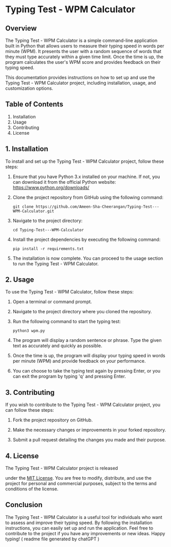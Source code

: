 # Typing Test - WPM Calculator

## Overview

The Typing Test - WPM Calculator is a simple command-line application built in Python that allows users to measure their typing speed in words per minute (WPM). It presents the user with a random sequence of words that they must type accurately within a given time limit. Once the time is up, the program calculates the user's WPM score and provides feedback on their typing speed.

This documentation provides instructions on how to set up and use the Typing Test - WPM Calculator project, including installation, usage, and customization options.

## Table of Contents

1. Installation
2. Usage
3. Contributing
4. License

## 1. Installation

To install and set up the Typing Test - WPM Calculator project, follow these steps:

1. Ensure that you have Python 3.x installed on your machine. If not, you can download it from the official Python website: https://www.python.org/downloads/

2. Clone the project repository from GitHub using the following command:
   ```
   git clone https://github.com/Ameen-Sha-Cheerangan/Typing-Test---WPM-Calculator.git
   ```

3. Navigate to the project directory:
   ```
   cd Typing-Test---WPM-Calculator
   ```

4. Install the project dependencies by executing the following command:
   ```
   pip install -r requirements.txt
   ```

5. The installation is now complete. You can proceed to the usage section to run the Typing Test - WPM Calculator.

## 2. Usage

To use the Typing Test - WPM Calculator, follow these steps:

1. Open a terminal or command prompt.

2. Navigate to the project directory where you cloned the repository.

3. Run the following command to start the typing test:
   ```
   python3 wpm.py
   ```

4. The program will display a random sentence or phrase. Type the given text as accurately and quickly as possible.

5. Once the time is up, the program will display your typing speed in words per minute (WPM) and provide feedback on your performance.

6. You can choose to take the typing test again by pressing Enter, or you can exit the program by typing 'q' and pressing Enter.

## 3. Contributing

If you wish to contribute to the Typing Test - WPM Calculator project, you can follow these steps:

1. Fork the project repository on GitHub.

2. Make the necessary changes or improvements in your forked repository.

3. Submit a pull request detailing the changes you made and their purpose.

## 4. License

The Typing Test - WPM Calculator project is released

 under the [MIT License](https://github.com/Ameen-Sha-Cheerangan/Typing-Test---WPM-Calculator/blob/main/LICENSE). You are free to modify, distribute, and use the project for personal and commercial purposes, subject to the terms and conditions of the license.

## Conclusion

The Typing Test - WPM Calculator is a useful tool for individuals who want to assess and improve their typing speed. By following the installation instructions, you can easily set up and run the application. Feel free to contribute to the project if you have any improvements or new ideas. Happy typing!   ( readme file generated by chatGPT )
